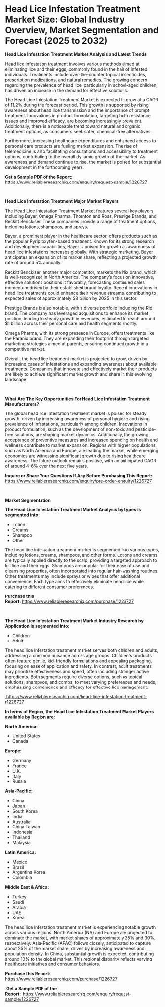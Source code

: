 <p><h1>Head Lice Infestation Treatment Market Size: Global Industry Overview, Market Segmentation and Forecast (2025 to 2032)</h1></p><p><strong>Head Lice Infestation Treatment Market Analysis and Latest Trends</strong></p>
<p><p>Head lice infestation treatment involves various methods aimed at eliminating lice and their eggs, commonly found in the hair of infested individuals. Treatments include over-the-counter topical insecticides, prescription medications, and natural remedies. The growing concern regarding the prevalence of head lice, particularly in school-aged children, has driven an increase in the demand for effective solutions.</p><p>The Head Lice Infestation Treatment Market is expected to grow at a CAGR of 11.2% during the forecast period. This growth is supported by rising awareness about head lice transmission and the importance of prompt treatment. Innovations in product formulation, targeting both resistance issues and improved efficacy, are becoming increasingly prevalent. Additionally, there is a noticeable trend toward natural and organic treatment options, as consumers seek safer, chemical-free alternatives.</p><p>Furthermore, increasing healthcare expenditures and enhanced access to personal care products are fueling market expansion. The rise of telemedicine is also facilitating consultations and accessibility to treatment options, contributing to the overall dynamic growth of the market. As awareness and demand continue to rise, the market is poised for substantial development in the forthcoming years.</p></p>
<p><strong>Get a Sample PDF of the Report:&nbsp;</strong> <a href="https://www.reliableresearchiq.com/enquiry/request-sample/1226727?utm_campaign=2769&utm_medium=2&utm_source=Github&utm_content=ia&utm_term=19042025&utm_id=head-lice-infestation-treatment">https://www.reliableresearchiq.com/enquiry/request-sample/1226727</a></p>
<p>&nbsp;</p>
<p><strong>Head Lice Infestation Treatment Major Market Players</strong></p>
<p><p>The Head Lice Infestation Treatment Market features several key players, including Bayer, Omega Pharma, Thornton and Ross, Prestige Brands, and Reckitt Benckiser. These companies provide a range of treatment options, including lotions, shampoos, and sprays.</p><p>Bayer, a prominent player in the healthcare sector, offers products such as the popular Pyriproxyfen-based treatment. Known for its strong research and development capabilities, Bayer is poised for growth as awareness of head lice infestations increases globally. With strategic marketing, Bayer anticipates an expansion of its market share, reflecting a projected growth rate of around 5% annually.</p><p>Reckitt Benckiser, another major competitor, markets the Nix brand, which is well-recognized in North America. The company’s focus on innovative, effective solutions positions it favorably, forecasting continued sales momentum driven by their established brand loyalty. Recent innovations in head lice treatments could enhance their revenue streams, contributing to expected sales of approximately $8 billion by 2025 in this sector.</p><p>Prestige Brands is also notable, with a diverse portfolio including the Rid brand. The company has leveraged acquisitions to enhance its market position, leading to steady growth in revenues, estimated to reach around $1 billion across their personal care and health segments shortly.</p><p>Omega Pharma, with its strong presence in Europe, offers treatments like the Paranix brand. They are expanding their footprint through targeted marketing strategies aimed at parents, ensuring continued growth in a competitive market.</p><p>Overall, the head lice treatment market is projected to grow, driven by increasing cases of infestations and expanding awareness about available treatments. Companies that innovate and effectively market their products are likely to achieve significant market growth and share in this evolving landscape.</p></p>
<p>&nbsp;</p>
<p><strong>What Are The Key Opportunities For Head Lice Infestation Treatment Manufacturers?</strong></p>
<p><p>The global head lice infestation treatment market is poised for steady growth, driven by increasing awareness of personal hygiene and rising prevalence of infestations, particularly among children. Innovations in product formulation, such as the development of non-toxic and pesticide-free solutions, are shaping market dynamics. Additionally, the growing acceptance of preventive measures and increased spending on health and wellness contribute to market expansion. Regions with higher populations, such as North America and Europe, are leading the market, while emerging economies are witnessing significant growth due to rising healthcare awareness. The future outlook remains positive, with an anticipated CAGR of around 4-6% over the next five years.</p></p>
<p><strong>Inquire or Share Your Questions If Any Before Purchasing This Report:</strong> <a href="https://www.reliableresearchiq.com/enquiry/pre-order-enquiry/1226727?utm_campaign=2769&utm_medium=2&utm_source=Github&utm_content=ia&utm_term=19042025&utm_id=head-lice-infestation-treatment">https://www.reliableresearchiq.com/enquiry/pre-order-enquiry/1226727</a></p>
<p>&nbsp;</p>
<p><strong>Market Segmentation</strong></p>
<p><strong>The Head Lice Infestation Treatment Market Analysis by types is segmented into:</strong></p>
<p><ul><li>Lotion</li><li>Creams</li><li>Shampoo</li><li>Other</li></ul></p>
<p><p>The head lice infestation treatment market is segmented into various types, including lotions, creams, shampoos, and other forms. Lotions and creams are typically applied directly to the scalp, providing a targeted approach to kill lice and their eggs. Shampoos are popular for their ease of use and cleansing properties, often incorporated into regular hair-washing routines. Other treatments may include sprays or wipes that offer additional convenience. Each type aims to effectively eliminate head lice while catering to different consumer preferences.</p></p>
<p><strong>Purchase this Report:&nbsp;</strong><a href="https://www.reliableresearchiq.com/purchase/1226727?utm_campaign=2769&utm_medium=2&utm_source=Github&utm_content=ia&utm_term=19042025&utm_id=head-lice-infestation-treatment">https://www.reliableresearchiq.com/purchase/1226727</a></p>
<p>&nbsp;</p>
<p><strong>The Head Lice Infestation Treatment Market Industry Research by Application is segmented into:</strong></p>
<p><ul><li>Children</li><li>Adult</li></ul></p>
<p><p>The head lice infestation treatment market serves both children and adults, addressing a common nuisance across age groups. Children's products often feature gentle, kid-friendly formulations and appealing packaging, focusing on ease of application and safety. In contrast, adult treatments may prioritize effectiveness and speed, often including stronger active ingredients. Both segments require diverse options, such as topical solutions, shampoos, and combs, to meet varying preferences and needs, emphasizing convenience and efficacy for effective lice management.</p></p>
<p><a href="https://www.reliableresearchiq.com/head-lice-infestation-treatment-r1226727?utm_campaign=2769&utm_medium=2&utm_source=Github&utm_content=ia&utm_term=19042025&utm_id=head-lice-infestation-treatment">&nbsp;https://www.reliableresearchiq.com/head-lice-infestation-treatment-r1226727</a></p>
<p><strong>In terms of Region, the Head Lice Infestation Treatment Market Players available by Region are:</strong></p>
<p>
    <p> <strong> North America: </strong>
        <ul>
            <li>United States</li>
            <li>Canada</li>
        </ul>
        </p> 
    <p> <strong> Europe: </strong>
        <ul>
            <li>Germany</li>
            <li>France</li>
            <li>U.K.</li>
            <li>Italy</li>
            <li>Russia</li>
        </ul>
        </p> 
    <p> <strong> Asia-Pacific: </strong>
        <ul>
            <li>China</li>
            <li>Japan</li>
            <li>South Korea</li>
            <li>India</li>
            <li>Australia</li>
            <li>China Taiwan</li>
            <li>Indonesia</li>
            <li>Thailand</li>
            <li>Malaysia</li>
        </ul>
        </p> 
    <p> <strong> Latin America: </strong>
        <ul>
            <li>Mexico</li>
            <li>Brazil</li>
            <li>Argentina Korea</li>
            <li>Colombia</li>
        </ul>
        </p> 
    <p> <strong> Middle East & Africa: </strong>
        <ul>
            <li>Turkey</li>
            <li>Saudi</li>
            <li>Arabia</li>
            <li>UAE</li>
            <li>Korea</li>
        </ul>
    </p>
    </p>
<p><p>The head lice infestation treatment market is experiencing notable growth across various regions. North America (NA) and Europe are projected to dominate the market, with market shares of approximately 35% and 30%, respectively. Asia-Pacific (APAC) follows closely, anticipated to capture about 25% of the market share, driven by increasing awareness and population density. In China, substantial growth is expected, contributing around 10% to the global market. This regional disparity reflects varying healthcare initiatives and consumer behaviors.</p></p>
<p><strong>Purchase this Report: </strong><a href="https://www.reliableresearchiq.com/purchase/1226727?utm_campaign=2769&utm_medium=2&utm_source=Github&utm_content=ia&utm_term=19042025&utm_id=head-lice-infestation-treatment">https://www.reliableresearchiq.com/purchase/1226727</a></p>
<p>&nbsp;<strong>Get a Sample PDF of the Report:&nbsp;&nbsp;</strong><a href="https://www.reliableresearchiq.com/enquiry/request-sample/1226727?utm_campaign=2769&utm_medium=2&utm_source=Github&utm_content=ia&utm_term=19042025&utm_id=head-lice-infestation-treatment">https://www.reliableresearchiq.com/enquiry/request-sample/1226727</a></p>
<p><strong></strong></p>
<p><p></p><p></p><p></p></p>